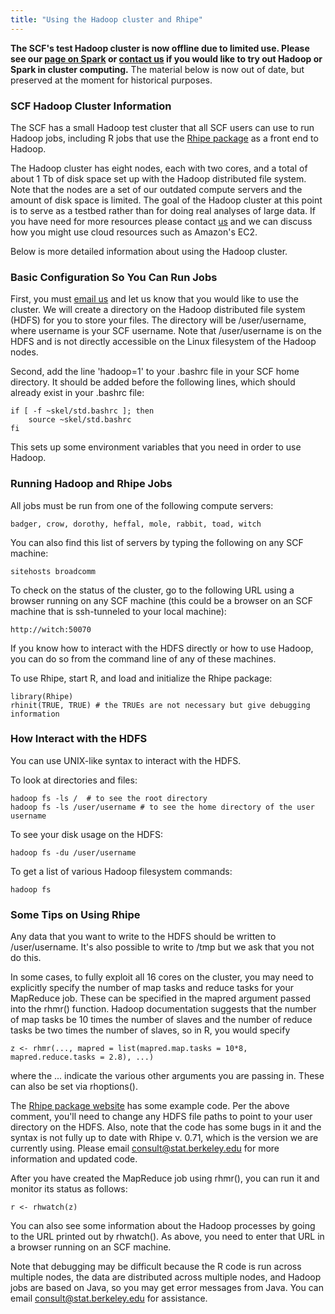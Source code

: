 ```yaml
---
title: "Using the Hadoop cluster and Rhipe"
---
```

**The SCF's test Hadoop cluster is now offline due to limited use.
Please see our <a href="/node/4900" data-entity-substitution="canonical"
data-entity-type="node"
data-entity-uuid="2f77097f-947b-4d0c-8b85-7e0d27485123">page on
Spark</a> or [contact
us](mailto:consult@stat.berkeley.edu?subject=Hadoop%2FSpark%20interest)
if you would like to try out Hadoop or Spark in cluster computing.** The
material below is now out of date, but preserved at the moment for
historical purposes.

### SCF Hadoop Cluster Information

The SCF has a small Hadoop test cluster that all SCF users can use to
run Hadoop jobs, including R jobs that use the
<a href="http://www.datadr.org" data-package="" title="Rhipe">Rhipe
package</a> as a front end to Hadoop.

The Hadoop cluster has eight nodes, each with two cores, and a total of
about 1 Tb of disk space set up with the Hadoop distributed file system.
Note that the nodes are a set of our outdated compute servers and the
amount of disk space is limited. The goal of the Hadoop cluster at this
point is to serve as a testbed rather than for doing real analyses of
large data. If you have need for more resources please contact
[us](mailto:consult@stat.berkeley.edu) and we can discuss how you might
use cloud resources such as Amazon's EC2.

Below is more detailed information about using the Hadoop cluster.

### Basic Configuration So You Can Run Jobs

First, you must [email us](mailto:consult@stat.berkeley.edu) and let us
know that you would like to use the cluster. We will create a directory
on the Hadoop distributed file system (HDFS) for you to store your
files. The directory will be /user/username, where username is your SCF
username. Note that /user/username is on the HDFS and is not directly
accessible on the Linux filesystem of the Hadoop nodes.

Second, add the line 'hadoop=1' to your .bashrc file in your SCF home
directory. It should be added before the following lines, which should
already exist in your .bashrc file:

    if [ -f ~skel/std.bashrc ]; then
        source ~skel/std.bashrc
    fi

This sets up some environment variables that you need in order to use
Hadoop.

### Running Hadoop and Rhipe Jobs

All jobs must be run from one of the following compute servers:

    badger, crow, dorothy, heffal, mole, rabbit, toad, witch

You can also find this list of servers by typing the following on any
SCF machine:

    sitehosts broadcomm

To check on the status of the cluster, go to the following URL using a
browser running on any SCF machine (this could be a browser on an SCF
machine that is ssh-tunneled to your local machine):

    http://witch:50070 

If you know how to interact with the HDFS directly or how to use Hadoop,
you can do so from the command line of any of these machines.

To use Rhipe, start R, and load and initialize the Rhipe package:

    library(Rhipe)
    rhinit(TRUE, TRUE) # the TRUEs are not necessary but give debugging information

### How Interact with the HDFS

You can use UNIX-like syntax to interact with the HDFS.

To look at directories and files:

    hadoop fs -ls /  # to see the root directory
    hadoop fs -ls /user/username # to see the home directory of the user username

To see your disk usage on the HDFS:

    hadoop fs -du /user/username

To get a list of various Hadoop filesystem commands:

    hadoop fs

### Some Tips on Using Rhipe

Any data that you want to write to the HDFS should be written to
/user/username. It's also possible to write to /tmp but we ask that you
not do this.

In some cases, to fully exploit all 16 cores on the cluster, you may
need to explicitly specify the number of map tasks and reduce tasks for
your MapReduce job. These can be specified in the mapred argument passed
into the rhmr() function. Hadoop documentation suggests that the number
of map tasks be 10 times the number of slaves and the number of reduce
tasks be two times the number of slaves, so in R, you would specify

    z <- rhmr(..., mapred = list(mapred.map.tasks = 10*8, mapred.reduce.tasks = 2.8), ...)

where the ... indicate the various other arguments you are passing in.
These can also be set via rhoptions().

The <a href="http://www.datadr.org" data-package="" title="Rhipe">Rhipe
package website</a> has some example code. Per the above comment, you'll
need to change any HDFS file paths to point to your user directory on
the HDFS. Also, note that the code has some bugs in it and the syntax is
not fully up to date with Rhipe v. 0.71, which is the version we are
currently using. Please email consult@stat.berkeley.edu for more
information and updated code.

After you have created the MapReduce job using rhmr(), you can run it
and monitor its status as follows:

    r <- rhwatch(z)

You can also see some information about the Hadoop processes by going to
the URL printed out by rhwatch(). As above, you need to enter that URL
in a browser running on an SCF machine.

Note that debugging may be difficult because the R code is run across
multiple nodes, the data are distributed across multiple nodes, and
Hadoop jobs are based on Java, so you may get error messages from Java.
You can email consult@stat.berkeley.edu for assistance.

